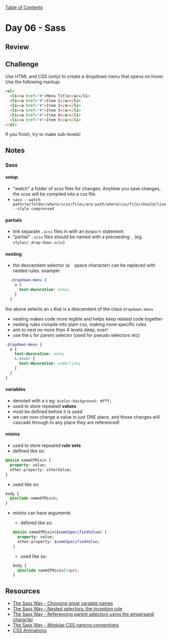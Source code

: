 [Table of Contents](/README.md)

# Day 06 - Sass

## Review

## Challenge
Use HTML and CSS (only) to create a dropdown menu that opens on hover. Use the following markup:

```HTML
<ul>
  <li><a href="#">Menu Title</a></li>
  <li><a href="#">Item 1</a></li>
  <li><a href="#">Item 2</a></li>
  <li><a href="#">Item 3</a></li>
  <li><a href="#">Item 4</a></li>
  <li><a href="#">Item 5</a></li>
</ul>
```

If you finish, try to make sub-levels!

## Notes
### Sass
#### setup
  - "watch" a folder of scss files for changes. Anytime you save changes, the scss will be compiled into a css file.
  - `sass --watch path/to/folder/where/scss/files/are:path/where/css/file/should/live --style compressed`

#### partials
  - link separate `.scss` files in with an `@import` statement
  - "partial" `.scss` files should be named with a preceeding `_` (eg. `styles/_drop-down.scss`)

#### nesting
  - the descendent selector (a ` ` space character) can be replaced with nested rules. example:

  ```sass
    .dropdown-menu {
      a {
        text-decoration: none;
      }
    }
  ```

  the above selects an `a` that is a descendent of the class `dropdown-menu`
  - nesting makes code more legible and helps keep related code together
  - nesting rules compile into plain css, making more specific rules
  - aim to nest no more than 4 levels deep, ever!
  - use the `&` for parent selector (used for pseudo selectors etc)

  ```sass
  .dropdown-menu {
    a {
      text-decoration: none;
      &:hover {
        text-decoration: underline;
      }
    }
  }
  ```

#### variables
  - denoted with a `$` eg: `$color-background: #fff;`
  - used to store repeated **values**
  - must be defined before it is used
  - we can now change a value in just ONE place, and those changes will cascade through to any place they are referenced!

#### mixins
  - used to store repeated **rule sets**
  - defined like so:

  ```sass
  @mixin nameOfMixin {
    property: value;
    other-property: otherValue;
  }
  ```

  - used like so:

  ```sass
  body {
    @include nameOfMixin;
  }
  ```

  - mixins can have arguments
    - defined like so:

    ```sass
    @mixin nameOfMixin($someSpecifiedValue) {
      property: value;
      other-property: $someSpecifiedValue;
    }
    ```  

    - used like so:

    ```sass
    body {
      @include nameOfMixin(50px);
    }
    ```

## Resources
- [The Sass Way - Choosing great variable names](http://thesassway.com/beginner/variable-naming)
- [The Sass Way - Nested selectors: the inception rule](http://thesassway.com/beginner/the-inception-rule)
- [The Sass Way - Referencing parent selectors using the ampersand character](http://thesassway.com/intermediate/referencing-parent-selectors-using-ampersand)
- [The Sass Way - Modular CSS naming conventions](http://thesassway.com/advanced/modular-css-naming-conventions)
- [CSS Animations](https://developer.mozilla.org/en-US/docs/Web/CSS/CSS_Animations/Using_CSS_animations)
